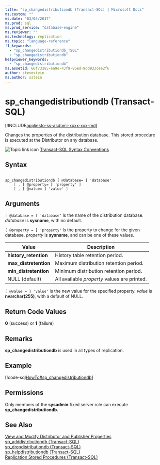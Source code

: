 ```yaml
---
title: "sp_changedistributiondb (Transact-SQL) | Microsoft Docs"
ms.custom: ""
ms.date: "03/03/2017"
ms.prod: sql
ms.prod_service: "database-engine"
ms.reviewer: ""
ms.technology: replication
ms.topic: "language-reference"
f1_keywords: 
  - "sp_changedistributiondb_TSQL"
  - "sp_changedistributiondb"
helpviewer_keywords: 
  - "sp_changedistributiondb"
ms.assetid: 66f73185-ea9e-43f9-86ed-9dd933cee2f6
author: stevestein
ms.author: sstein
---
```

# sp_changedistributiondb (Transact-SQL)
[!INCLUDE[appliesto-ss-asdbmi-xxxx-xxx-md](../../includes/appliesto-ss-asdbmi-xxxx-xxx-md.md)]

  Changes the properties of the distribution database. This stored procedure is executed at the Distributor on any database.  
  
 ![Topic link icon](../../database-engine/configure-windows/media/topic-link.gif "Topic link icon") [Transact-SQL Syntax Conventions](../../t-sql/language-elements/transact-sql-syntax-conventions-transact-sql.md)  
  
## Syntax  
  
```  
  
sp_changedistributiondb [ @database= ] 'database'   
    [ , [ @property= ] 'property' ]   
    [ , [ @value= ] 'value' ]  
```  
  
## Arguments  
`[ @database = ] 'database'`
 Is the name of the distribution database. *database* is **sysname**, with no default.  
  
`[ @property = ] 'property'`
 Is the property to change for the given database. *property* is **sysname**, and can be one of these values.  
  
|Value|Description|  
|-----------|-----------------|  
|**history_retention**|History table retention period.|  
|**max_distretention**|Maximum distribution retention period.|  
|**min_distretention**|Minimum distribution retention period.|  
|NULL (default)|All available *property* values are printed.|  
  
`[ @value = ] 'value'`
 Is the new value for the specified property. *value* is **nvarchar(255)**, with a default of NULL.  
  
## Return Code Values  
 **0** (success) or **1** (failure)  
  
## Remarks  
 **sp_changedistributiondb** is used in all types of replication.  
  
## Example  
 [!code-sql[HowTo#sp_changedistributiondb](../../relational-databases/replication/codesnippet/tsql/sp-changedistributiondb-_1.sql)]  
  
## Permissions  
 Only members of the **sysadmin** fixed server role can execute **sp_changedistributiondb**.  
  
## See Also  
 [View and Modify Distributor and Publisher Properties](../../relational-databases/replication/view-and-modify-distributor-and-publisher-properties.md)   
 [sp_adddistributiondb &#40;Transact-SQL&#41;](../../relational-databases/system-stored-procedures/sp-adddistributiondb-transact-sql.md)   
 [sp_dropdistributiondb &#40;Transact-SQL&#41;](../../relational-databases/system-stored-procedures/sp-dropdistributiondb-transact-sql.md)   
 [sp_helpdistributiondb &#40;Transact-SQL&#41;](../../relational-databases/system-stored-procedures/sp-helpdistributiondb-transact-sql.md)   
 [Replication Stored Procedures &#40;Transact-SQL&#41;](../../relational-databases/system-stored-procedures/replication-stored-procedures-transact-sql.md)  
  
  

